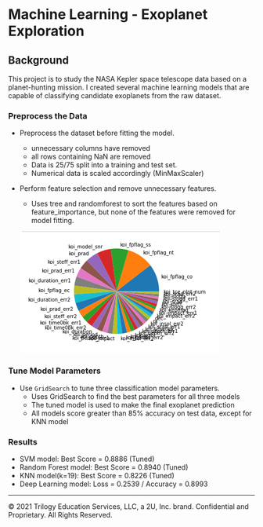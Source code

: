 # Machine Learning - Exoplanet Exploration


## Background

This project is to study the NASA Kepler space telescope data based on a planet-hunting mission. I created several machine learning models that are capable of classifying candidate exoplanets from the raw dataset.

### Preprocess the Data

* Preprocess the dataset before fitting the model.
    - unnecessary columns have removed
    - all rows containing NaN are removed
    - Data is 25/75 split into a training and test set.
    - Numerical data is scaled accordingly (MinMaxScaler)
    
* Perform feature selection and remove unnecessary features.
    - Uses tree and randomforest to sort the features based on feature_importance, but none of the features were removed for model fitting.
    
    ![rf_pie](image/RF_pie.png)



### Tune Model Parameters

* Use `GridSearch` to tune three classification model parameters.
    - Uses GridSearch to find the best parameters for all three models
    - The tuned model is used to make the final exoplanet prediction
    - All models score greater than 85% accuracy on test data, except for KNN model

### Results

* SVM model: Best Score = 0.8886 (Tuned)
* Random Forest model: Best Score = 0.8940 (Tuned)
* KNN model(k=19): Best Score = 0.8226 (Tuned)
* Deep Learning model: Loss = 0.2539 / Accuracy = 0.8993


- - -

© 2021 Trilogy Education Services, LLC, a 2U, Inc. brand. Confidential and Proprietary. All Rights Reserved.
